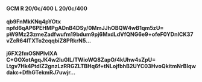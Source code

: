 #### GCM R 20/0c/400 L 20/0c/400
**qb9FnMkKNq4pYOtx**<br/>**npfd6qAP6PEHMPgADnB4DSy/0MmJJhOBQW4wB1qm5zU=**<br/>**pW9Mz23zmeZadfwufm19bdum9pj6MxdLdVfQNG6e9+ofeF0YDnICK37vZcR64ITXTo2cqqbiZ8PRkrN5...**<br/><br/>
**j6FX2fmOSNPlvIXA**<br/>**C+GOXotAgqJK4w2luGIL/TWioWQ8ZapO/4kUhw4sZpU=**<br/>**Ltgv7Hk4PtdIZ2gnzLzRRGZLTBHq6f+tNLojfbhB2UYC03HvoQkitmNrBIqwdakc+DfhGTekmRJ7uwjr...**